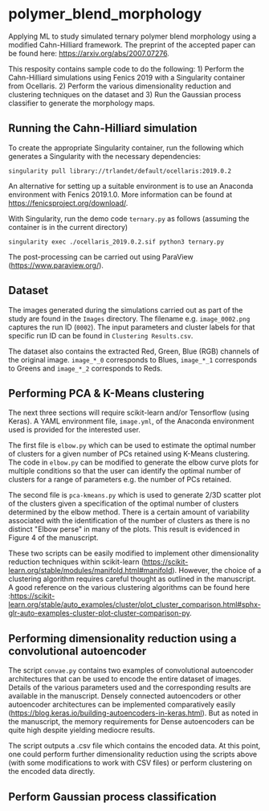 # polymer_blend_morphology
Applying ML to study simulated ternary polymer blend morphology using a modified Cahn-Hilliard framework. The preprint of the accepted paper can be found here: https://arxiv.org/abs/2007.07276. 

This resposity contains sample code to do the following: 1) Perform the Cahn-Hilliard simulations using Fenics 2019 with a Singularity container from Ocellaris. 2) Perform the various dimensionality reduction and clustering techniques on the dataset and 3) Run the Gaussian process classifier to generate the morphology maps. 

## Running the Cahn-Hilliard simulation
To create the appropriate Singularity container, run the following which generates a Singularity with the necessary dependencies:
```
singularity pull library://trlandet/default/ocellaris:2019.0.2
```

An alternative for setting up a suitable environment is to use an Anaconda environment with Fenics 2019.1.0. More information can be found at https://fenicsproject.org/download/. 

With Singularity, run the demo code `ternary.py` as follows (assuming the container is in the current directory)
```
singularity exec ./ocellaris_2019.0.2.sif python3 ternary.py
```

The post-processing can be carried out using ParaView (https://www.paraview.org/). 


## Dataset
The images generated during the simulations carried out as part of the study are found in the `Images` directory. The filename e.g. `image_0002.png` captures the run ID (`0002`). The input parameters and cluster labels for that specific run ID can be found in `Clustering Results.csv`. 

The dataset also contains the extracted Red, Green, Blue (RGB) channels of the original image. `image_*_0` corresponds to Blues, `image_*_1` corresponds to Greens and `image_*_2` corresponds to Reds. 

## Performing PCA & K-Means clustering
The next three sections will require scikit-learn and/or Tensorflow (using Keras). A YAML environment file, `image.yml`, of the Anaconda environment used is provided for the interested user. 

The first file is `elbow.py` which can be used to estimate the optimal number of clusters for a given number of PCs retained using K-Means clustering. The code in `elbow.py` can be modified to generate the elbow curve plots for multiple conditions so that the user can identify the optimal number of clusters for a range of parameters e.g. the number of PCs retained. 

The second file is `pca-kmeans.py` which is used to generate 2/3D scatter plot of the clusters given a specification of the optimal number of clusters determined by the elbow method. There is a certain amount of variability associated with the identification of the number of clusters as there is no distinct "Elbow perse" in many of the plots. This result is evidenced in Figure 4 of the manuscript. 

These two scripts can be easily modified to implement other dimensionality reduction techniques within scikit-learn (https://scikit-learn.org/stable/modules/manifold.html#manifold). However, the choice of a clustering algorithm requires careful thought as outlined in the manuscript. A good reference on the various clustering algorithms can be found here :https://scikit-learn.org/stable/auto_examples/cluster/plot_cluster_comparison.html#sphx-glr-auto-examples-cluster-plot-cluster-comparison-py. 

## Performing dimensionality reduction using a convolutional autoencoder
The script `convae.py` contains two examples of convolutional autoencoder architectures that can be used to encode the entire dataset of images. Details of the various parameters used and the corresponding results are available in the manuscript. Densely connected autoencoders or other autoencoder architectures can be implemented comparatively easily (https://blog.keras.io/building-autoencoders-in-keras.html). But as noted in the manuscript, the memory requirements for Dense autoencoders can be quite high despite yielding mediocre results. 

The script outputs a .csv file which contains the encoded data. At this point, one could perform further dimensionality reduction using the scripts above (with some modifications to work with CSV files) or perform clustering on the encoded data directly. 

## Perform Gaussian process classification



